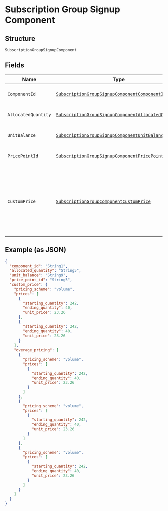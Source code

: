 
# Subscription Group Signup Component

## Structure

`SubscriptionGroupSignupComponent`

## Fields

| Name | Type | Tags | Description | Getter | Setter |
|  --- | --- | --- | --- | --- | --- |
| `ComponentId` | [`SubscriptionGroupSignupComponentComponentId`](../../doc/models/containers/subscription-group-signup-component-component-id.md) | Optional | This is a container for one-of cases. | SubscriptionGroupSignupComponentComponentId getComponentId() | setComponentId(SubscriptionGroupSignupComponentComponentId componentId) |
| `AllocatedQuantity` | [`SubscriptionGroupSignupComponentAllocatedQuantity`](../../doc/models/containers/subscription-group-signup-component-allocated-quantity.md) | Optional | This is a container for one-of cases. | SubscriptionGroupSignupComponentAllocatedQuantity getAllocatedQuantity() | setAllocatedQuantity(SubscriptionGroupSignupComponentAllocatedQuantity allocatedQuantity) |
| `UnitBalance` | [`SubscriptionGroupSignupComponentUnitBalance`](../../doc/models/containers/subscription-group-signup-component-unit-balance.md) | Optional | This is a container for one-of cases. | SubscriptionGroupSignupComponentUnitBalance getUnitBalance() | setUnitBalance(SubscriptionGroupSignupComponentUnitBalance unitBalance) |
| `PricePointId` | [`SubscriptionGroupSignupComponentPricePointId`](../../doc/models/containers/subscription-group-signup-component-price-point-id.md) | Optional | This is a container for one-of cases. | SubscriptionGroupSignupComponentPricePointId getPricePointId() | setPricePointId(SubscriptionGroupSignupComponentPricePointId pricePointId) |
| `CustomPrice` | [`SubscriptionGroupComponentCustomPrice`](../../doc/models/subscription-group-component-custom-price.md) | Optional | Used in place of `price_point_id` to define a custom price point unique to the subscription. You still need to provide `component_id`. | SubscriptionGroupComponentCustomPrice getCustomPrice() | setCustomPrice(SubscriptionGroupComponentCustomPrice customPrice) |

## Example (as JSON)

```json
{
  "component_id": "String1",
  "allocated_quantity": "String5",
  "unit_balance": "String9",
  "price_point_id": "String5",
  "custom_price": {
    "pricing_scheme": "volume",
    "prices": [
      {
        "starting_quantity": 242,
        "ending_quantity": 40,
        "unit_price": 23.26
      },
      {
        "starting_quantity": 242,
        "ending_quantity": 40,
        "unit_price": 23.26
      }
    ],
    "overage_pricing": [
      {
        "pricing_scheme": "volume",
        "prices": [
          {
            "starting_quantity": 242,
            "ending_quantity": 40,
            "unit_price": 23.26
          }
        ]
      },
      {
        "pricing_scheme": "volume",
        "prices": [
          {
            "starting_quantity": 242,
            "ending_quantity": 40,
            "unit_price": 23.26
          }
        ]
      },
      {
        "pricing_scheme": "volume",
        "prices": [
          {
            "starting_quantity": 242,
            "ending_quantity": 40,
            "unit_price": 23.26
          }
        ]
      }
    ]
  }
}
```

